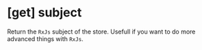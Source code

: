 # \[get\] subject

Return the `RxJs` subject of the store. Usefull if you want to do more advanced things with `RxJs`.

